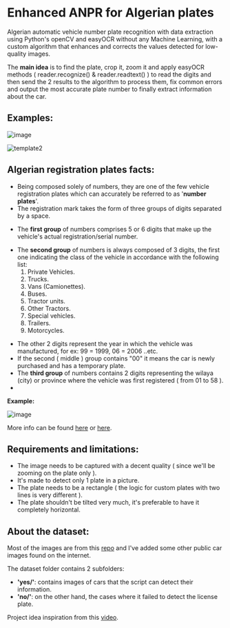 # Enhanced ANPR for Algerian plates
Algerian automatic vehicle number plate recognition with data extraction using Python's openCV and easyOCR without any Machine Learning, with a custom algorithm that enhances and corrects the values detected for low-quality images.

The **main idea** is to find the plate, crop it, zoom it and apply easyOCR methods ( reader.recognize() & reader.readtext() ) to read the digits and then send the 2 results to the algorithm to process them, fix common errors and output the most accurate plate number to finally extract information about the car.

## Examples:
![image](https://github.com/Azed1ne/Enhanced-ANPR-for-Algerian-plates/assets/123888749/79e50e15-de28-4088-90e6-4818e5bed227)


![template2](https://github.com/Azed1ne/Enhanced-ANPR-for-Algerian-plates/assets/123888749/5c4598d9-98af-4890-8dba-8dfcbf1bb233)

## Algerian registration plates facts:
+ Being composed solely of numbers, they are one of the few vehicle registration plates which can accurately be referred to as '**number plates**'.
+ The registration mark takes the form of three groups of digits separated by a space.
- The **first group** of numbers comprises 5 or 6 digits that make up the vehicle's actual registration/serial number.
* The **second group** of numbers is always composed of 3 digits, the first one indicating the class of the vehicle in accordance with the following list:
  1. Private Vehicles.
  2. Trucks.
  3. Vans (Camionettes).
  4. Buses.
  5. Tractor units.
  6. Other Tractors.
  7. Special vehicles.
  8. Trailers.
  9. Motorcycles.
- The other 2 digits represent the year in which the vehicle was manufactured, for ex: 99 = 1999, 06 = 2006 ..etc.
- If the second ( middle ) group contains "00" it means the car is newly purchased and has a temporary plate. 
- The **third group** of numbers contains 2 digits representing the wilaya (city) or province where the vehicle was first registered ( from 01 to 58 ).
- 
**Example:**

![image](https://github.com/Azed1ne/Enhanced-ANPR-for-Algerian-plates/assets/123888749/6a931948-eccf-44ba-92ba-4fd2b3802195)

More info can be found [here](https://en.m.wikipedia.org/wiki/Vehicle_registration_plates_of_Algeria) or [here](https://www.autobip.com/ar/actualite_auto/%D9%85%D9%88%D8%A7%D8%B5%D9%81%D8%A7%D8%AA_%D8%AC%D8%AF%D9%8A%D8%AF%D8%A9_%D9%84%D9%84%D9%88%D8%AD%D8%A7%D8%AA_%D8%AA%D8%B1%D9%82%D9%8A%D9%85_%D8%A7%D9%84%D9%85%D8%B1%D9%83%D8%A8%D8%A7%D8%AA_%D9%81%D9%8A_%D8%A7%D9%84%D8%AC%D8%B2%D8%A7%D8%A6%D8%B1/18660).

## Requirements and limitations:
- The image needs to be captured with a decent quality ( since we'll be zooming on the plate only ).
- It's made to detect only 1 plate in a picture.
- The plate needs to be a rectangle ( the logic for custom plates with two lines is very different ).
- The plate shouldn't be tilted very much, it's preferable to have it completely horizontal.

## About the dataset:
Most of the images are from this [repo](https://github.com/mouadb0101/License_Plates_of_Algeria_Dataset) and I've added some other public car images found on the internet.

The dataset folder contains 2 subfolders:
* **'yes/'**: contains images of cars that the script can detect their information.
* **'no/'**: on the other hand, the cases where it failed to detect the license plate.

Project idea inspiration from this [video](https://youtu.be/NApYP_5wlKY?si=x1vARYNGgxFETIij).







